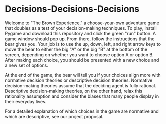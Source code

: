 # Decisions-Decisions-Decisions

Welcome to "The Brown Experience," a choose-your-own adventure game that doubles as a test of your decision-making techniques. To play, install Pygame and download this repository and click the green "run" button. A game window should pop up. From there, follow the instructions that the bear gives you. Your job is to use the up, down, left, and right arrow keys to move the bear to either the big "A" or the big "B" at the bottom of the screen, depending on whether you want to choose option A or option B. After making each choice, you should be presented with a new choice and a new set of options.

At the end of the game, the bear will tell you if your choices align more with normative decision theories or descriptive decision theories. Normative decision-making theories assume that the deciding agent is fully rational. Descriptive decision-making theories, on the other hand, relax this rationality assumption and consider the biases that many people display in their everyday lives. 

For a detailed explanation of which choices in the game are normative and which are descriptive, see our project proposal.
